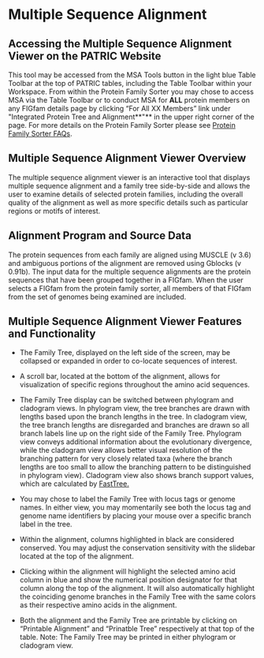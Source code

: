 # Multiple Sequence Alignment

## Accessing the Multiple Sequence Alignment Viewer on the PATRIC Website 

This tool may be accessed from the MSA Tools button in the light blue
Table Toolbar at the top of PATRIC tables, including the Table Toolbar
within your Workspace. From within the Protein Family Sorter you may
chose to access MSA via the Table Toolbar or to conduct MSA for **ALL**
protein members on any FIGfam details page by clicking “For All XX
Members” link under "Integrated Protein Tree and Alignment**"** in the
upper right corner of the page. For more details on the Protein Family
Sorter please see [Protein Family Sorter FAQs](/content/Protein_Family_Sorter).

## Multiple Sequence Alignment Viewer Overview

The multiple sequence alignment viewer is an interactive tool that
displays multiple sequence alignment and a family tree side-by-side and
allows the user to examine details of selected protein families,
including the overall quality of the alignment as well as more specific
details such as particular regions or motifs of interest.

## Alignment Program and Source Data

The protein sequences from each family are aligned using MUSCLE (v 3.6)
and ambiguous portions of the alignment are removed using Gblocks (v 0.91b).
The input data for the multiple sequence alignments are the protein
sequences that have been grouped together in a FIGfam. When the user
selects a FIGfam from the protein family sorter, all members of that
FIGfam from the set of genomes being examined are included.

## Multiple Sequence Alignment Viewer Features and Functionality

-   The Family Tree, displayed on the left side of the screen, may be
    collapsed or expanded in order to co-locate sequences of interest.

-   A scroll bar, located at the bottom of the alignment, allows for
    visualization of specific regions throughout the amino acid
    sequences.

-   The Family Tree display can be switched between phylogram and
    cladogram views. In phylogram view, the tree branches are drawn with
    lengths based upon the branch lengths in the tree. In cladogram
    view, the tree branch lengths are disregarded and branches are drawn
    so all branch labels line up on the right side of the Family Tree.
    Phylogram view conveys additional information about the evolutionary
    divergence, while the cladogram view allows better visual resolution
    of the branching pattern for very closely related taxa (where the
    branch lengths are too small to allow the branching pattern to be
    distinguished in phylogram view). Cladogram view also shows branch
    support values, which are calculated by
    [FastTree.](http://www.microbesonline.org/fasttree/)

-   You may chose to label the Family Tree with locus tags or genome
    names. In either view, you may momentarily see both the locus tag
    and genome name identifiers by placing your mouse over a specific
    branch label in the tree.

-   Within the alignment, columns highlighted in black are considered
    conserved. You may adjust the conservation sensitivity with the
    slidebar located at the top of the alignment.

-   Clicking within the alignment will highlight the selected amino acid
    column in blue and show the numerical position designator for that
    column along the top of the alignment. It will also automatically
    highlight the coinciding genome branches in the Family Tree with the
    same colors as their respective amino acids in the alignment.

-   Both the alignment and the Family Tree are printable by clicking on
    “Printable Alignment” and “Prinatble Tree” respectively at that top
    of the table. Note: The Family Tree may be printed in either
    phylogram or cladogram view.